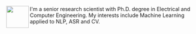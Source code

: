 <a href="url"><img src="https://github.com/oswaldoludwig/oswaldoludwig.github.io/blob/master/OL2020.jpg" align="left" height="60" width="60" ></a>

I'm a senior research scientist with Ph.D. degree in Electrical and Computer Engineering.
My interests include Machine Learning applied to NLP, ASR and CV.
